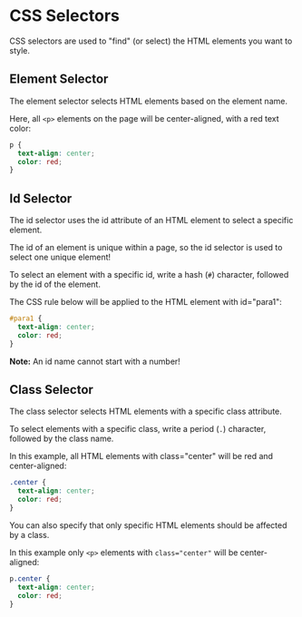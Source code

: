 # CSS Selectors

CSS selectors are used to "find" (or select) the HTML elements you want to style.

## Element Selector

The element selector selects HTML elements based on the element name.

Here, all `<p>` elements on the page will be center-aligned, with a red text color: 

```css
p {
  text-align: center;
  color: red;
}
```

## Id Selector

The id selector uses the id attribute of an HTML element to select a specific element.

The id of an element is unique within a page, so the id selector is used to select one unique element!

To select an element with a specific id, write a hash (`#`) character, followed by the id of the element.

The CSS rule below will be applied to the HTML element with id="para1": 

```css
#para1 {
  text-align: center;
  color: red;
}
```

**Note:** An id name cannot start with a number!

## Class Selector

The class selector selects HTML elements with a specific class attribute.

To select elements with a specific class, write a period (`.`) character, followed by the class name.

In this example, all HTML elements with class="center" will be red and center-aligned: 

```css
.center {
  text-align: center;
  color: red;
}
```

You can also specify that only specific HTML elements should be affected by a class.

In this example only `<p>` elements with `class="center"` will be center-aligned: 

```css
p.center {
  text-align: center;
  color: red;
}
```